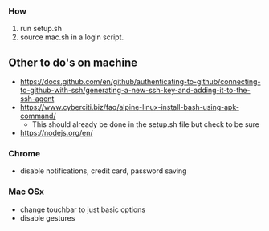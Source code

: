 ### How
1. run setup.sh
2. source mac.sh in a login script.



## Other to do's on machine

* https://docs.github.com/en/github/authenticating-to-github/connecting-to-github-with-ssh/generating-a-new-ssh-key-and-adding-it-to-the-ssh-agent
* https://www.cyberciti.biz/faq/alpine-linux-install-bash-using-apk-command/
    * This should already be done in the setup.sh file but check to be sure
* https://nodejs.org/en/

### Chrome
* disable notifications, credit card, password saving

### Mac OSx
* change touchbar to just basic options
* disable gestures
